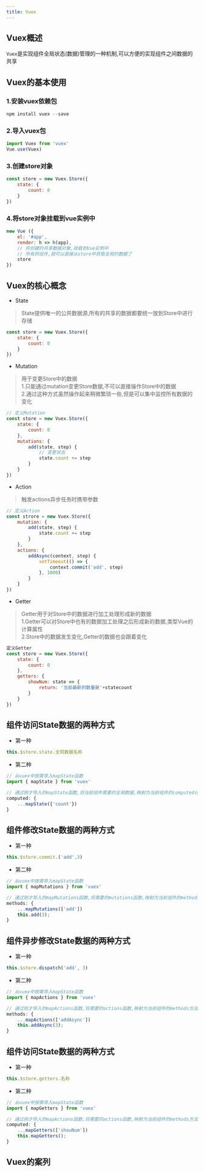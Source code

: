 ```yaml
---
title: Vuex
---
```


## Vuex概述
`Vuex`是实现组件全局状态(数据)管理的一种机制,可以方便的实现组件之间数据的共享

## Vuex的基本使用

### 1.安装vuex依赖包
``` js
npm install vuex --save
```

### 2.导入vuex包
``` js
import Vuex from 'vuex'
Vue.use(Vuex)
```

### 3.创建store对象
``` js
const store = new Vuex.Store({
    state: {
        count: 0
    }
})
```

### 4.将store对象挂载到vue实例中
``` js
new Vue ({
    el: '#app',
    render: h => h(app),
    // 将创建的共享数据对象,挂载到Vue实例中
    // 所有的组件,就可以直接从store中获取全局的数据了
    store
})
```

## Vuex的核心概念

- State
> State提供唯一的公共数据源,所有的共享的数据都要统一放到Store中进行存储
``` js
const store = new Vuex.Store({
    state: {
        count: 0
    }
})
```

- Mutation
> 用于变更Store中的数据<br>
> 1.只能通过mutation变更Store数据,不可以直接操作Store中的数据<br>
> 2.通过这种方式虽然操作起来稍微繁琐一些,但是可以集中监控所有数据的变化
```js
// 定义Mutation
const store = new Vuex.Store({
    state: {
        count: 0
    },
    mutations: {
        add(state, step) {
            // 变更状态
            state.count += step
        }
    }
})
```

- Action
>触发actions异步任务时携带参数
``` js
// 定义Action
const strore = new Vuex.Store({
    mutation: {
        add(state, step) {
            state.count += step
        }
    },
    actions: {
        addAsync(context, step) {
            setTimeout(() => {
                context.commit('add', step)
            }, 1000)
        }
    }
})
```


- Getter
> Getter用于对Store中的数据进行加工处理形成新的数据<br>
> 1.Getter可以对Store中也有的数据加工处理之后形成新的数据,类型Vue的计算属性<br>
> 2.Store中的数据发生变化,Getter的数据也会跟着变化
``` js
定义Getter
const store = new Vuex.Store({
    state: {
        count: 0
    },
    getters: {
        showNum: state => {
            return: '当前最新的数量是'+statecount
        }
    }
})
```


## 组件访问State数据的两种方式
- 第一种
``` js
this.$store.state.全局数据名称
```
- 第二种
``` js
// 从vuex中按需导入mapState函数
import { mapState } from 'vuex'

// 通过刚才导入的mapState函数,将当前组件需要的全局数据,映射为当前组件的computed计算属性
computed: {
    ...mapState({'count'})
}
```

## 组件修改State数据的两种方式
- 第一种
``` js
this.$store.commit.('add',3)
```
- 第二种
``` js
// 从vuex中按需导入mapState函数
import { mapMutations } from 'vuex'

// 通过刚才导入的mapMutations函数,将需要的mutations函数,映射为当前组件的methods方法
methods: {
    ...mapMutations(['add'])
    this.add(3);
}
```

## 组件异步修改State数据的两种方式
- 第一种
``` js
this.$store.dispatch('add', 3)
```
- 第二种
``` js
// 从vuex中按需导入mapState函数
import { mapActions } from 'vuex'

// 通过刚才导入的mapActions函数,将需要的actions函数,映射为当前组件的methods方法
methods: {
    ...mapActions(['addAsync'])
    this.addAsync(3);
}
```

## 组件访问State数据的两种方式
- 第一种
``` js
this.$store.getters.名称
```
- 第二种
``` js
// 从vuex中按需导入mapState函数
import { mapGetters } from 'vuex'

// 通过刚才导入的mapActions函数,将需要的actions函数,映射为当前组件的methods方法
computed: {
    ...mapGetters(['shouNum'])
    this.mapGetters();
}
```


## Vuex的案列
